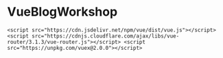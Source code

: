 # VueBlogWorkshop

`<script src="https://cdn.jsdelivr.net/npm/vue/dist/vue.js"></script>
    <script src="https://cdnjs.cloudflare.com/ajax/libs/vue-router/3.1.3/vue-router.js"></script>
    <script src="https://unpkg.com/vuex@2.0.0"></script>`
